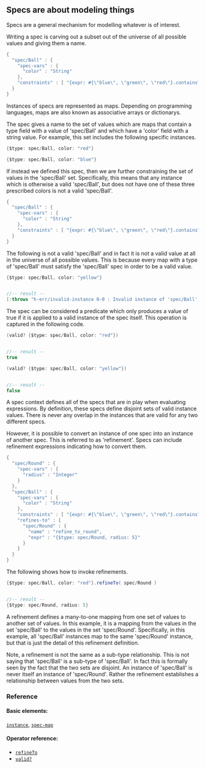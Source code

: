 <!---
  This markdown file was generated. Do not edit.
  -->

## Specs are about modeling things

Specs are a general mechanism for modelling whatever is of interest.

Writing a spec is carving out a subset out of the universe of all possible values and giving them a name.

```java
{
  "spec/Ball" : {
    "spec-vars" : {
      "color" : "String"
    },
    "constraints" : [ "{expr: #{\"blue\", \"green\", \"red\"}.contains?(color), name: \"color_constraint\"}" ]
  }
}
```

Instances of specs are represented as maps. Depending on programming languages, maps are also known as associative arrays or dictionarys.

The spec gives a name to the set of values which are maps that contain a type field with a value of 'spec/Ball' and which have a 'color' field with a string value. For example, this set includes the following specific instances.

```java
{$type: spec/Ball, color: "red"}
```

```java
{$type: spec/Ball, color: "blue"}
```

If instead we defined this spec, then we are further constraining the set of values in the 'spec/Ball' set. Specifically, this means that any instance which is otherwise a valid 'spec/Ball', but does not have one of these three prescribed colors is not a valid 'spec/Ball'.

```java
{
  "spec/Ball" : {
    "spec-vars" : {
      "color" : "String"
    },
    "constraints" : [ "{expr: #{\"blue\", \"green\", \"red\"}.contains?(color), name: \"color_constraint\"}" ]
  }
}
```

The following is not a valid 'spec/Ball' and in fact it is not a valid value at all in the universe of all possible values. This is because every map with a type of 'spec/Ball' must satisfy the 'spec/Ball' spec in order to be a valid value.

```java
{$type: spec/Ball, color: "yellow"}


//-- result --
[:throws "h-err/invalid-instance 0-0 : Invalid instance of 'spec/Ball', violates constraints color_constraint"]
```

The spec can be considered a predicate which only produces a value of true if it is applied to a valid instance of the spec itself. This operation is captured in the following code.

```java
(valid? {$type: spec/Ball, color: "red"})


//-- result --
true
```

```java
(valid? {$type: spec/Ball, color: "yellow"})


//-- result --
false
```

A spec context defines all of the specs that are in play when evaluating expressions. By definition, these specs define disjoint sets of valid instance values. There is never any overlap in the instances that are valid for any two different specs.

However, it is possible to convert an instance of one spec into an instance of another spec. This is referred to as 'refinement'. Specs can include refinement expressions indicating how to convert them.

```java
{
  "spec/Round" : {
    "spec-vars" : {
      "radius" : "Integer"
    }
  },
  "spec/Ball" : {
    "spec-vars" : {
      "color" : "String"
    },
    "constraints" : [ "{expr: #{\"blue\", \"green\", \"red\"}.contains?(color), name: \"color_constraint\"}" ],
    "refines-to" : {
      "spec/Round" : {
        "name" : "refine_to_round",
        "expr" : "{$type: spec/Round, radius: 5}"
      }
    }
  }
}
```

The following shows how to invoke refinements.

```java
{$type: spec/Ball, color: "red"}.refineTo( spec/Round )


//-- result --
{$type: spec/Round, radius: 5}
```

A refinement defines a many-to-one mapping from one set of values to another set of values. In this example, it is a mapping from the values in the set 'spec/Ball' to the values in the set 'spec/Round'. Specifically, in this example, all 'spec/Ball' instances map to the same 'spec/Round' instance, but that is just the detail of this refinement definition.

Note, a refinement is not the same as a sub-type relationship. This is not saying that 'spec/Ball' is a sub-type of 'spec/Ball'. In fact this is formally seen by the fact that the two sets are disjoint. An instance of 'spec/Ball' is never itself an instance of 'spec/Round'. Rather the refinement establishes a relationship between values from the two sets.

### Reference

#### Basic elements:

[`instance`](../halite_basic-syntax-reference-j.md#instance), [`spec-map`](../../halite_spec-syntax-reference.md)

#### Operator reference:

* [`refineTo`](../halite_full-reference-j.md#refineTo)
* [`valid?`](../halite_full-reference-j.md#valid_Q)


